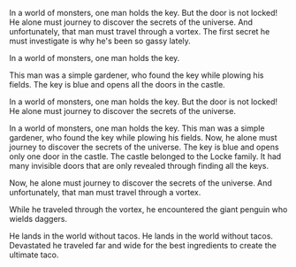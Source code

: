 
In a world of monsters, one man holds the key. But the door is not locked! He alone must journey to discover the secrets of the universe. And unfortunately, that man must travel through a vortex. The first secret he must investigate is why he's been so gassy lately.


In a world of monsters, one man holds the key. 


This man was a simple gardener, who found the key while plowing his fields.  The key is blue and opens all the doors in the castle. 

In a world of monsters, one man holds the key. But the door is not locked! He alone must journey to discover the secrets of the universe.

In a world of monsters, one man holds the key. This man was a simple gardener, who found the key while plowing his fields.  Now, he alone must journey to discover the secrets of the universe.
The key is blue and opens only one door in the castle. The castle belonged to the Locke family. It had many invisible doors that are only revealed through finding all the keys.

Now, he alone must journey to discover the secrets of the universe.  And unfortunately, that man must travel through a vortex.


While he traveled through the vortex, he encountered the giant penguin who wields daggers.

He lands in the world without tacos.
He lands in the world without tacos. Devastated he traveled far and wide for the best ingredients to create the ultimate taco.

